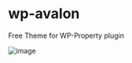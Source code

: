 # wp-avalon
Free Theme for WP-Property plugin 

![image](https://cloud.githubusercontent.com/assets/1255935/16307841/079357a2-3963-11e6-838d-c9c5f18a00db.png)
